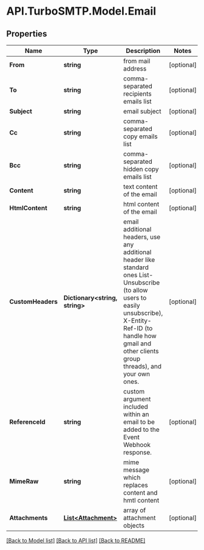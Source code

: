 # API.TurboSMTP.Model.Email

## Properties

Name | Type | Description | Notes
------------ | ------------- | ------------- | -------------
**From** | **string** | from mail address | [optional] 
**To** | **string** | comma-separated recipients emails list | [optional] 
**Subject** | **string** | email subject | [optional] 
**Cc** | **string** | comma-separated copy emails list | [optional] 
**Bcc** | **string** | comma-separated hidden copy emails list | [optional] 
**Content** | **string** | text content of the email | [optional] 
**HtmlContent** | **string** | html content of the email | [optional] 
**CustomHeaders** | **Dictionary&lt;string, string&gt;** | email additional headers, use any additional header like standard ones List-Unsubscribe (to allow users to easily unsubscribe), X-Entity-Ref-ID (to handle how gmail and other clients group threads), and your own ones.   | [optional] 
**ReferenceId** | **string** | custom argument included within an email to be added to the Event Webhook response. | [optional] 
**MimeRaw** | **string** | mime message which replaces content and hmtl content | [optional] 
**Attachments** | [**List&lt;Attachment&gt;**](Attachment.md) | array of attachment objects | [optional] 

[[Back to Model list]](../README.md#documentation-for-models) [[Back to API list]](../README.md#documentation-for-api-endpoints) [[Back to README]](../README.md)

